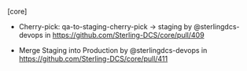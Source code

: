 


[core]

* Cherry-pick: qa-to-staging-cherry-pick → staging by @sterlingdcs-devops in https://github.com/Sterling-DCS/core/pull/409

* Merge Staging into Production by @sterlingdcs-devops in https://github.com/Sterling-DCS/core/pull/411
